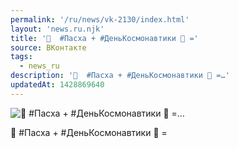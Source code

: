 ```yaml
---
permalink: '/ru/news/vk-2130/index.html'
layout: 'news.ru.njk'
title: '🗿  #Пасха + #ДеньКосмонавтики 🚀 ='
source: ВКонтакте
tags:
  - news_ru
description: '🗿  #Пасха + #ДеньКосмонавтики 🚀 =…'
updatedAt: 1428869640
---
```

![🗿  #Пасха + #ДеньКосмонавтики 🚀 =…](https://sun9-16.userapi.com/impf/UeQ9ig4yA9LF_fn4saJ8auuuf-DWuidMPNsrWQ/EG9iqDmZnlc.jpg?size=700x700&quality=96&proxy=1&sign=3c0751f691c3b719d1e7bd9fc26825f7&c_uniq_tag=17D_IN8F3zjkKjiIWaVJEd9YUJc-KuXMHKDiLDOhVNc&type=album)

🗿  #Пасха + #ДеньКосмонавтики 🚀 =

